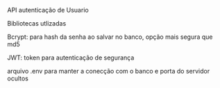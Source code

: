 API autenticação de Usuario

Bibliotecas utlizadas 

Bcrypt: para hash da senha ao salvar no banco, opção mais segura que md5

JWT: token para autenticação de segurança

arquivo .env para manter a conecção com o banco e porta do servidor ocultos